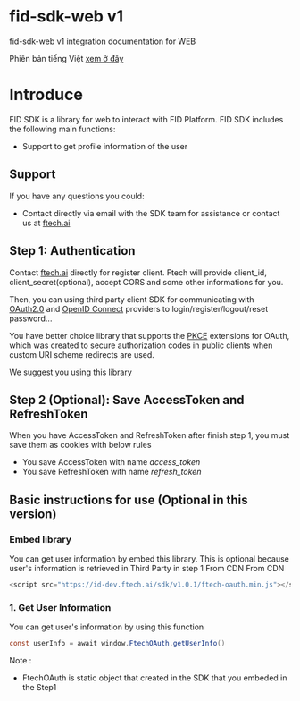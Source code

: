 # fid-sdk-web v1
fid-sdk-web v1 integration documentation for WEB

Phiên bản tiếng Việt [xem ở đây](./README-vi.md)

# Introduce
FID SDK is a library for web to interact with FID Platform. FID SDK includes the following main functions:
- Support to get profile information of the user

## Support
If you have any questions you could:

- Contact directly via email with the SDK team for assistance or contact us at [ftech.ai](https://ftech.ai/)

## Step 1: Authentication
Contact [ftech.ai](https://ftech.ai/) directly for register client. Ftech will provide client_id, client_secret(optional), accept CORS and some other informations for you.

Then, you can using third party client SDK for communicating with [OAuth2.0](https://datatracker.ietf.org/doc/html/rfc6749) and [OpenID Connect](https://openid.net/specs/openid-connect-core-1_0.html) providers to login/register/logout/reset password...

You have better choice library that supports the [PKCE](https://datatracker.ietf.org/doc/html/rfc7636) extensions for OAuth, which was created to secure authorization codes in public clients when custom URI scheme redirects are used.

We suggest you using this [library](https://github.com/IdentityModel/oidc-client-js)

## Step 2 (Optional): Save AccessToken and RefreshToken
When you have AccessToken and RefreshToken after finish step 1, you must save them as cookies with below rules

- You save AccessToken with name *access_token*
- You save RefreshToken with name *refresh_token*

## Basic instructions for use (Optional in this version)
### Embed library
You can get user information by embed this library. This is optional because user's information is retrieved in Third Party in step 1 From CDN
From CDN
```java
<script src="https://id-dev.ftech.ai/sdk/v1.0.1/ftech-oauth.min.js"></script>
```
### 1. Get User Information
You can get user's information by using this function

```java
const userInfo = await window.FtechOAuth.getUserInfo()
```

Note : 
- FtechOAuth is static object that created in the SDK that you embeded in the Step1
